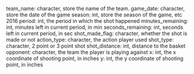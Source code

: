 team_name: character, store the name of the team.
game_date: character, store the date of the game
season: int, store the season of the game, etc 2016
period: int, the period in which the shot happened
minutes_remaining: int, minutes left in current period, in min
seconds_remaining: int, seconds left in current period, in sec
shot_made_flag: character, whether the shot is made or not
action_type: character, the action player used
shot_type: character, 2 point or 3 point shot
shot_distance: int, distance to the basket
opponent: character, the team the player is playing against
x: int, the x coordinate of shooting point, in inches
y: int, the y coordinate of shooting point, in inches
